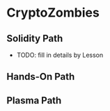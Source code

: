 # CryptoZombies

## Solidity Path
- TODO: fill in details by Lesson

## Hands-On Path


## Plasma Path